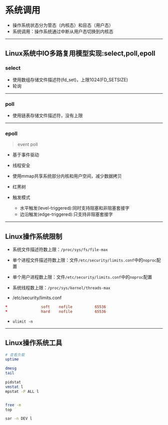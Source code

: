 # 系统调用

- 操作系统状态分为管态（内核态）和目态（用户态）
- 系统调用：操作系统通过中断从用户态切换到内核态

---
## Linux系统中IO多路复用模型实现:select,poll,epoll

### select
- 使用数组存储文件描述符(fd_set)，上限1024(FD_SETSIZE)
- 轮询


---
### poll
- 使用链表存储文件描述符，没有上限

---
### epoll
> event poll

- 基于事件驱动
- 线程安全
- 使用mmap共享系统部分内核和用户空间，减少数据拷贝

- 红黑树

- 触发模式
    - 水平触发(level-triggered):同时支持阻塞和非阻塞套接字
    - 边沿触发(edge-triggered):只支持非阻塞套接字


---
## Linux操作系统限制

- 系统文件描述符数上限：`/proc/sys/fs/file-max`
- 单个进程文件描述符数上限：文件`/etc/security/limits.conf`中的`noproc`配置
- 单个用户进程数上限：文件`/etc/security/limits.conf`中的`noproc`配置
- 系统线程数上限：`/proc/sys/kernel/threads-max`




- /etc/security/limits.conf
```conf
*               soft    nofile          65536
*               hard    nofile          65536
```

- `ulimit -n`

---
## Linux操作系统工具

```sh
# 查看负载
uptime

dmesg
tail

pidstat
vmstat l
mpstat -P ALL l


free -m
top

sar -n DEV l




```

